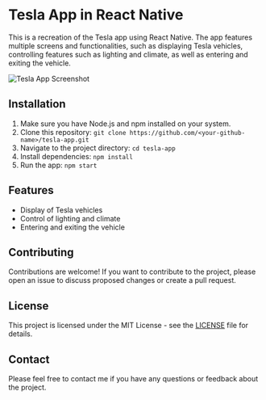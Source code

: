 # Tesla App in React Native

This is a recreation of the Tesla app using React Native. The app features multiple screens and functionalities, such as displaying Tesla vehicles, controlling features such as lighting and climate, as well as entering and exiting the vehicle.

![Tesla App Screenshot](/images/tesla-app-screenshot.png)

## Installation

1. Make sure you have Node.js and npm installed on your system.
2. Clone this repository: `git clone https://github.com/<your-github-name>/tesla-app.git`
3. Navigate to the project directory: `cd tesla-app`
4. Install dependencies: `npm install`
5. Run the app: `npm start`

## Features

- Display of Tesla vehicles
- Control of lighting and climate
- Entering and exiting the vehicle

## Contributing

Contributions are welcome! If you want to contribute to the project, please open an issue to discuss proposed changes or create a pull request.

## License

This project is licensed under the MIT License - see the [LICENSE](/LICENSE) file for details.

## Contact

Please feel free to contact me if you have any questions or feedback about the project.
